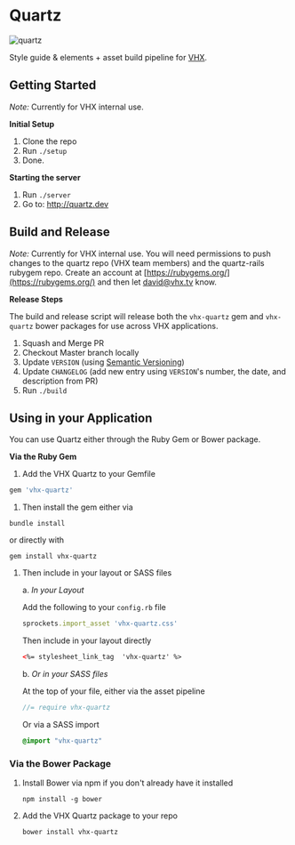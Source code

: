 # Quartz
![quartz](https://github.com/vhx/quartz/blob/master/app/public/quartz.screenshot.jpg)

Style guide &amp; elements + asset build pipeline for [VHX](http://vhx.tv).<br>

## Getting Started

*Note:* Currently for VHX internal use.

**Initial Setup**

1. Clone the repo
1. Run `./setup`
1. Done.

**Starting the server**

1. Run `./server`
1. Go to: http://quartz.dev

## Build and Release

*Note:* Currently for VHX internal use. You will need permissions to push changes
to the quartz repo (VHX team members) and the quartz-rails rubygem repo. Create an
account at [https://rubygems.org/](https://rubygems.org/) and then let
<david@vhx.tv> know.


**Release Steps**

The build and release script will release both the `vhx-quartz` gem and `vhx-quartz` bower packages for use across VHX applications.

1. Squash and Merge PR
1. Checkout Master branch locally
1. Update `VERSION` (using [Semantic Versioning](http://semver.org/))
1. Update `CHANGELOG` (add new entry using `VERSION`'s number, the date, and description from PR)
1. Run `./build`

## Using in your Application

You can use Quartz either through the Ruby Gem or Bower package.

**Via the Ruby Gem**

1.  Add the VHX Quartz to your Gemfile
```ruby
gem 'vhx-quartz'
```

1.  Then install the gem either via
```shell
bundle install
```
or directly with
```shell
gem install vhx-quartz
```

1. Then include in your layout or SASS files

	a. *In your Layout*

	  Add the following to your `config.rb` file
	```ruby
	sprockets.import_asset 'vhx-quartz.css'
	```

	Then include in your layout directly
	```html
	<%= stylesheet_link_tag  'vhx-quartz' %>
	```

	b. *Or in your SASS files*

	At the top of your file, either via the asset pipeline
	```sass
	//= require vhx-quartz
	```

	Or via a SASS import
	```sass
	@import "vhx-quartz"
	```

### Via the Bower Package

1.  Install Bower via npm if you don't already have it installed

	```shell
	npm install -g bower
	```

1.  Add the VHX Quartz package to your repo

	```shell
	bower install vhx-quartz
	```
